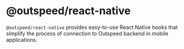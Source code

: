 # @outspeed/react-native

`@outspeed/react-native` provides easy-to-use React Native hooks that simplify the process of connection to Outspeed backend in mobile applications.